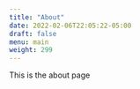 ```yaml
---
title: "About"
date: 2022-02-06T22:05:22-05:00
draft: false
menu: main
weight: 299
---
```


This is the about page